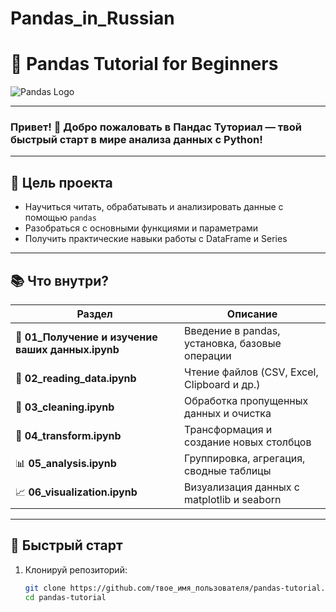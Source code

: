 # Pandas_in_Russian

# 🚀 Pandas Tutorial for Beginners

![Pandas Logo](https://pandas.pydata.org/static/img/pandas_mark.svg)

---

### Привет! 👋 Добро пожаловать в **Пандас Туториал** — твой быстрый старт в мире анализа данных с Python!

---

## 🎯 Цель проекта

- Научиться читать, обрабатывать и анализировать данные с помощью `pandas`
- Разобраться с основными функциями и параметрами
- Получить практические навыки работы с DataFrame и Series

---

## 📚 Что внутри?

| Раздел                       | Описание                                    |
|-----------------------------|---------------------------------------------|
| 🐣 **01_Получение и изучение ваших данных.ipynb**        | Введение в pandas, установка, базовые операции |
| 📂 **02_reading_data.ipynb** | Чтение файлов (CSV, Excel, Clipboard и др.) |
| 🧹 **03_cleaning.ipynb**     | Обработка пропущенных данных и очистка      |
| 🔄 **04_transform.ipynb**    | Трансформация и создание новых столбцов     |
| 📊 **05_analysis.ipynb**     | Группировка, агрегация, сводные таблицы     |
| 📈 **06_visualization.ipynb**| Визуализация данных с matplotlib и seaborn |

---

## 🚀 Быстрый старт

1. Клонируй репозиторий:

   ```bash
   git clone https://github.com/твое_имя_пользователя/pandas-tutorial.git
   cd pandas-tutorial
